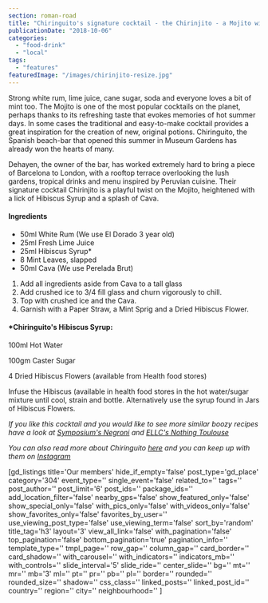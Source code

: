 ```yaml
---
section: roman-road
title: "Chiringuito's signature cocktail - the Chirinjito - a Mojito with a twist"
publicationDate: "2018-10-06"
categories: 
  - "food-drink"
  - "local"
tags: 
  - "features"
featuredImage: "/images/chirinjito-resize.jpg"
---
```


Strong white rum, lime juice, cane sugar, soda and everyone loves a bit of mint too. The Mojito is one of the most popular cocktails on the planet, perhaps thanks to its refreshing taste that evokes memories of hot summer days. In some cases the traditional and easy-to-make cocktail provides a great inspiration for the creation of new, original potions. Chiringuito, the Spanish beach-bar that opened this summer in Museum Gardens has already won the hearts of many.

Dehayen, the owner of the bar, has worked extremely hard to bring a piece of Barcelona to London, with a rooftop terrace overlooking the lush gardens, tropical drinks and menu inspired by Peruvian cuisine. Their signature cocktail Chirinjito is a playful twist on the Mojito, heightened with a lick of Hibiscus Syrup and a splash of Cava.

#### Ingredients

- 50ml White Rum (We use El Dorado 3 year old)
- 25ml Fresh Lime Juice
- 25ml Hibiscus Syrup\*
- 8 Mint Leaves, slapped
- 50ml Cava (We use Perelada Brut)

1. Add all ingredients aside from Cava to a tall glass
2. Add crushed ice to 3/4 fill glass and churn vigorously to chill.
3. Top with crushed ice and the Cava.
4. Garnish with a Paper Straw, a Mint Sprig and a Dried Hibiscus Flower.

#### \*Chiringuito's Hibiscus Syrup:

100ml Hot Water

100gm Caster Sugar

4 Dried Hibiscus Flowers (available from Health food stores)

Infuse the Hibiscus (available in health food stores in the hot water/sugar mixture until cool, strain and bottle. Alternatively use the syrup found in Jars of Hibiscus Flowers.

_If you like this cocktail and you would like to see more similar boozy recipes have a look at [Symposium's Negroni](https://romanroadlondon.com/symposium-negroni-cocktail-recipe/) and [ELLC's Nothing Toulouse](https://romanroadlondon.com/nothing-toulouse-cocktail-recipe-east-london-liquor-company/)_

_You can also read more about Chiringuito [here](https://romanroadlondon.com/chiringuito-cafe-opens-museum-gardens/) and you can keep up with them on [Instagram](https://www.instagram.com/chiringuito_ldn/)_

\[gd\_listings title='Our members' hide\_if\_empty='false' post\_type='gd\_place' category='304' event\_type='' single\_event='false' related\_to='' tags='' post\_author='' post\_limit='6' post\_ids='' package\_ids='' add\_location\_filter='false' nearby\_gps='false' show\_featured\_only='false' show\_special\_only='false' with\_pics\_only='false' with\_videos\_only='false' show\_favorites\_only='false' favorites\_by\_user='' use\_viewing\_post\_type='false' use\_viewing\_term='false' sort\_by='random' title\_tag='h3' layout='3' view\_all\_link='false' with\_pagination='false' top\_pagination='false' bottom\_pagination='true' pagination\_info='' template\_type='' tmpl\_page='' row\_gap='' column\_gap='' card\_border='' card\_shadow='' with\_carousel='' with\_indicators='' indicators\_mb='' with\_controls='' slide\_interval='5' slide\_ride='' center\_slide='' bg='' mt='' mr='' mb='3' ml='' pt='' pr='' pb='' pl='' border='' rounded='' rounded\_size='' shadow='' css\_class='' linked\_posts='' linked\_post\_id='' country='' region='' city='' neighbourhood='' \]
